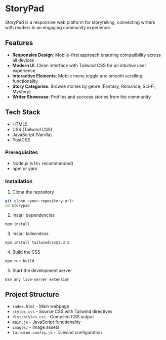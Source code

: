 # StoryPad

StoryPad is a responsive web platform for storytelling, connecting writers with readers in an engaging community experience.

## Features

- **Responsive Design**: Mobile-first approach ensuring compatibility across all devices
- **Modern UI**: Clean interface with Tailwind CSS for an intuitive user experience
- **Interactive Elements**: Mobile menu toggle and smooth scrolling functionality
- **Story Categories**: Browse stories by genre (Fantasy, Romance, Sci-Fi, Mystery)
- **Writer Showcase**: Profiles and success stories from the community

## Tech Stack

- HTML5
- CSS (Tailwind CSS)
- JavaScript (Vanilla)
- PostCSS

### Prerequisites

- Node.js (v14+ recommended)
- npm or yarn

### Installation

1. Clone the repository
```bash
git clone <your-repository-url>
cd storypad
```

2. Install dependencies
```bash
npm install
```

3. Install tailwindcss
```bash
npm install tailwindcss@3.3.5
```

4. Build the CSS
```bash
npm run build
```

5. Start the development server
```
Use any live-server extension
```


## Project Structure

- `index.html` - Main webpage
- `styles.css` - Source CSS with Tailwind directives
- `dist/styles.css` - Compiled CSS output
- `main.js` - JavaScript functionality
- `images/` - Image assets
- `tailwind.config.js` - Tailwind configuration